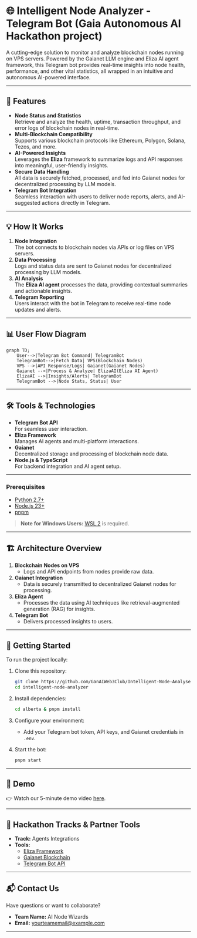 
# 🌐 Intelligent Node Analyzer - Telegram Bot (Gaia Autonomous AI Hackathon project)

A cutting-edge solution to monitor and analyze blockchain nodes running on VPS servers. Powered by the Gaianet LLM engine and Eliza AI agent framework, this Telegram bot provides real-time insights into node health, performance, and other vital statistics, all wrapped in an intuitive and autonomous AI-powered interface.

---

## 🚀 Features

- **Node Status and Statistics**  
  Retrieve and analyze the health, uptime, transaction throughput, and error logs of blockchain nodes in real-time.  
- **Multi-Blockchain Compatibility**  
  Supports various blockchain protocols like Ethereum, Polygon, Solana, Tezos, and more.  
- **AI-Powered Insights**  
  Leverages the **Eliza** framework to summarize logs and API responses into meaningful, user-friendly insights.  
- **Secure Data Handling**  
  All data is securely fetched, processed, and fed into Gaianet nodes for decentralized processing by LLM models.  
- **Telegram Bot Integration**  
  Seamless interaction with users to deliver node reports, alerts, and AI-suggested actions directly in Telegram.  

---

## 💡 How It Works

1. **Node Integration**  
   The bot connects to blockchain nodes via APIs or log files on VPS servers.  
2. **Data Processing**  
   Logs and status data are sent to Gaianet nodes for decentralized processing by LLM models.  
3. **AI Analysis**  
   The **Eliza AI agent** processes the data, providing contextual summaries and actionable insights.  
4. **Telegram Reporting**  
   Users interact with the bot in Telegram to receive real-time node updates and alerts.  

---

## 📊 User Flow Diagram

```mermaid
graph TD;
    User-->|Telegram Bot Command| TelegramBot
    TelegramBot-->|Fetch Data| VPS(Blockchain Nodes)
    VPS -->|API Response/Logs| Gaianet(Gaianet Nodes)
    Gaianet -->|Process & Analyze| ElizaAI(Eliza AI Agent)
    ElizaAI -->|Insights/Alerts| TelegramBot
    TelegramBot -->|Node Stats, Status| User
```

---

## 🛠️ Tools & Technologies

- **Telegram Bot API**  
  For seamless user interaction.  
- **Eliza Framework**  
  Manages AI agents and multi-platform interactions.  
- **Gaianet**  
  Decentralized storage and processing of blockchain node data.  
- **Node.js & TypeScript**  
  For backend integration and AI agent setup.  

---

### Prerequisites

- [Python 2.7+](https://www.python.org/downloads/)
- [Node.js 23+](https://docs.npmjs.com/downloading-and-installing-node-js-and-npm)
- [pnpm](https://pnpm.io/installation)

> **Note for Windows Users:** [WSL 2](https://learn.microsoft.com/en-us/windows/wsl/install-manual) is required.

---

## 🏗️ Architecture Overview

1. **Blockchain Nodes on VPS**  
   - Logs and API endpoints from nodes provide raw data.  
2. **Gaianet Integration**  
   - Data is securely transmitted to decentralized Gaianet nodes for processing.  
3. **Eliza Agent**  
   - Processes the data using AI techniques like retrieval-augmented generation (RAG) for insights.  
4. **Telegram Bot**  
   - Delivers processed insights to users.  

---

## 🌟 Getting Started

To run the project locally:  

1. Clone this repository:

   ```bash
   git clone https://github.com/GanAIWeb3Club/Intelligent-Node-Analyser.git
   cd intelligent-node-analyzer
   ```

2. Install dependencies:

   ```bash
   cd alberta & pnpm install
   ```

3. Configure your environment:
   - Add your Telegram bot token, API keys, and Gaianet credentials in `.env`.

4. Start the bot:

   ```bash
   pnpm start
   ```

---

## 🎥 Demo  

👉 Watch our 5-minute demo video [here](#link-to-demo).  

---

## 🤝 Hackathon Tracks & Partner Tools

- **Track:** Agents Integrations  
- **Tools:**  
  - [Eliza Framework](https://github.com/ai16z)  
  - [Gaianet Blockchain](https://docs.gaianet.ai)  
  - [Telegram Bot API](https://core.telegram.org/bots)  

---

## 📬 Contact Us

Have questions or want to collaborate?

- **Team Name:** AI Node Wizards  
- **Email:** yourteamemail@example.com  

---